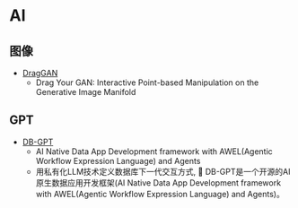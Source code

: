 # AI

## 图像
  - [DragGAN](https://github.com/XingangPan/DragGAN)
      - Drag Your GAN: Interactive Point-based Manipulation on the Generative Image Manifold

## GPT
  - [DB-GPT](https://github.com/eosphoros-ai/DB-GPT)
      - AI Native Data App Development framework with AWEL(Agentic Workflow Expression Language) and Agents
      - 用私有化LLM技术定义数据库下一代交互方式, 🤖️ DB-GPT是一个开源的AI原生数据应用开发框架(AI Native Data App Development framework with AWEL(Agentic Workflow Expression Language) and Agents)。
